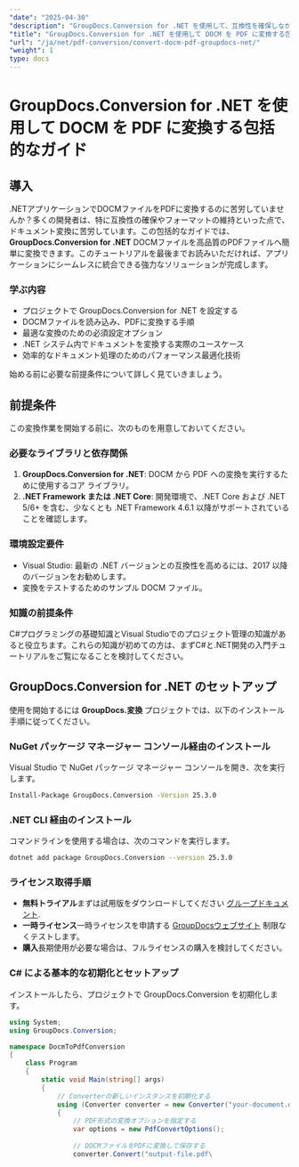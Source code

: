 ```yaml
---
"date": "2025-04-30"
"description": "GroupDocs.Conversion for .NET を使用して、互換性を確保しながらフォーマットを維持しながら、DOCM ファイルを PDF にシームレスに変換する方法を学びましょう。.NET 開発者に最適です。"
"title": "GroupDocs.Conversion for .NET を使用して DOCM を PDF に変換する包括的なガイド"
"url": "/ja/net/pdf-conversion/convert-docm-pdf-groupdocs-net/"
"weight": 1
type: docs
---
```

# GroupDocs.Conversion for .NET を使用して DOCM を PDF に変換する包括的なガイド

## 導入

.NETアプリケーションでDOCMファイルをPDFに変換するのに苦労していませんか？多くの開発者は、特に互換性の確保やフォーマットの維持といった点で、ドキュメント変換に苦労しています。この包括的なガイドでは、 **GroupDocs.Conversion for .NET** DOCMファイルを高品質のPDFファイルへ簡単に変換できます。このチュートリアルを最後までお読みいただければ、アプリケーションにシームレスに統合できる強力なソリューションが完成します。

### 学ぶ内容
- プロジェクトで GroupDocs.Conversion for .NET を設定する
- DOCMファイルを読み込み、PDFに変換する手順
- 最適な変換のための必須設定オプション
- .NET システム内でドキュメントを変換する実際のユースケース
- 効率的なドキュメント処理のためのパフォーマンス最適化技術

始める前に必要な前提条件について詳しく見ていきましょう。

## 前提条件

この変換作業を開始する前に、次のものを用意しておいてください。

### 必要なライブラリと依存関係
1. **GroupDocs.Conversion for .NET**: DOCM から PDF への変換を実行するために使用するコア ライブラリ。
2. **.NET Framework または .NET Core**: 開発環境で、.NET Core および .NET 5/6+ を含む、少なくとも .NET Framework 4.6.1 以降がサポートされていることを確認します。

### 環境設定要件
- Visual Studio: 最新の .NET バージョンとの互換性を高めるには、2017 以降のバージョンをお勧めします。
- 変換をテストするためのサンプル DOCM ファイル。

### 知識の前提条件
C#プログラミングの基礎知識とVisual Studioでのプロジェクト管理の知識があると役立ちます。これらの知識が初めての方は、まずC#と.NET開発の入門チュートリアルをご覧になることを検討してください。

## GroupDocs.Conversion for .NET のセットアップ

使用を開始するには **GroupDocs.変換** プロジェクトでは、以下のインストール手順に従ってください。

### NuGet パッケージ マネージャー コンソール経由のインストール
Visual Studio で NuGet パッケージ マネージャー コンソールを開き、次を実行します。

```bash
Install-Package GroupDocs.Conversion -Version 25.3.0
```

### .NET CLI 経由のインストール
コマンドラインを使用する場合は、次のコマンドを実行します。

```bash
dotnet add package GroupDocs.Conversion --version 25.3.0
```

### ライセンス取得手順
- **無料トライアル**まずは試用版をダウンロードしてください [グループドキュメント](https://releases。groupdocs.com/conversion/net/).
- **一時ライセンス**一時ライセンスを申請する [GroupDocsウェブサイト](https://purchase.groupdocs.com/temporary-license/) 制限なくテストします。
- **購入**長期使用が必要な場合は、フルライセンスの購入を検討してください。

### C# による基本的な初期化とセットアップ
インストールしたら、プロジェクトで GroupDocs.Conversion を初期化します。

```csharp
using System;
using GroupDocs.Conversion;

namespace DocmToPdfConversion
{
    class Program
    {
        static void Main(string[] args)
        {
            // Converterの新しいインスタンスを初期化する
            using (Converter converter = new Converter("your-document.dcom"))
            {
                // PDF形式の変換オプションを指定する
                var options = new PdfConvertOptions();
                
                // DOCMファイルをPDFに変換して保存する
                converter.Convert("output-file.pdf\